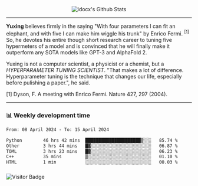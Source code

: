 <div align="center">
    <img align="center" src="https://github-readme-stats.vercel.app/api?username=idocx&show_icons=true&count_private=true&hide_border=true" alt="idocx's Github Stats"></img>
</div>

---

**Yuxing** believes firmly in the saying "With four parameters I can fit an elephant, and with five I can make him wiggle his trunk" by Enrico Fermi. <sup>[1]</sup> So, he devotes his entire though short research career to tuning five hypermeters of a model and is convinced that he will finally make it outperform any SOTA models like GPT-3 and AlphaFold 2.

Yuxing is not a computer scientist, a physicist or a chemist, but a *HYPERPARAMETER TUNING SCIENTIST*. "That makes a lot of difference. Hyperparameter tuning is the technique that changes our life, especially before pulishing a paper.", he said.

[1] Dyson, F. A meeting with Enrico Fermi. Nature 427, 297 (2004).


---

### 📊 Weekly development time
<!--START_SECTION:waka-->

```txt
From: 08 April 2024 - To: 15 April 2024

Python        46 hrs 42 mins  █████████████████████▒░░░   85.74 %
Other         3 hrs 44 mins   █▓░░░░░░░░░░░░░░░░░░░░░░░   06.87 %
TOML          3 hrs 23 mins   █▓░░░░░░░░░░░░░░░░░░░░░░░   06.23 %
C++           35 mins         ▒░░░░░░░░░░░░░░░░░░░░░░░░   01.10 %
HTML          1 min           ░░░░░░░░░░░░░░░░░░░░░░░░░   00.03 %
```

<!--END_SECTION:waka-->

### 

![Visitor Badge](https://visitor-badge.laobi.icu/badge?page_id=idocx.idocx)
